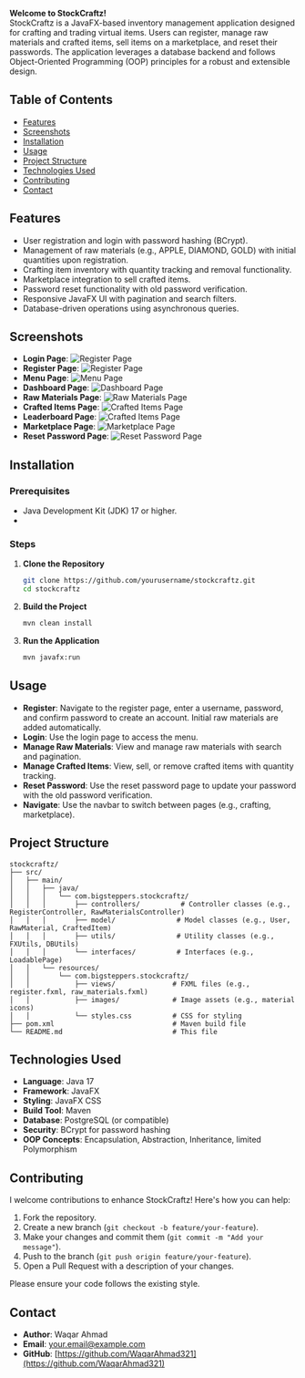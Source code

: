 **Welcome to StockCraftz!**  
StockCraftz is a JavaFX-based inventory management application designed for crafting and trading virtual items. Users can register, manage raw materials and crafted items, sell items on a marketplace, and reset their passwords. The application leverages a database backend and follows Object-Oriented Programming (OOP) principles for a robust and extensible design.

## Table of Contents
- [Features](#features)
- [Screenshots](#screenshots)
- [Installation](#installation)
- [Usage](#usage)
- [Project Structure](#project-structure)
- [Technologies Used](#technologies-used)
- [Contributing](#contributing)
- [Contact](#contact)

## Features
- User registration and login with password hashing (BCrypt).
- Management of raw materials (e.g., APPLE, DIAMOND, GOLD) with initial quantities upon registration.
- Crafting item inventory with quantity tracking and removal functionality.
- Marketplace integration to sell crafted items.
- Password reset functionality with old password verification.
- Responsive JavaFX UI with pagination and search filters.
- Database-driven operations using asynchronous queries.

## Screenshots
- **Login Page**: ![Register Page](https://github.com/user-attachments/assets/b14a977b-c6fc-4ee6-b8cc-b84cb41418d7)
- **Register Page**: ![Register Page](https://github.com/user-attachments/assets/94b208c1-ef69-4276-b715-0f9173330fe4)
- **Menu Page**: ![Menu Page](https://github.com/user-attachments/assets/d6cc059c-7813-4b7e-84bd-1f6c394ddeb6)
- **Dashboard Page**: ![Dashboard Page](https://github.com/user-attachments/assets/3880b26b-be6a-4e4e-9854-ac2e2db219c4)
- **Raw Materials Page**: ![Raw Materials Page](https://github.com/user-attachments/assets/17e28b43-4867-4ad8-b648-c4edbddc37da)
- **Crafted Items Page**: ![Crafted Items Page](https://github.com/user-attachments/assets/4d47daa2-6832-48d3-a826-fc920de806d9)
- **Leaderboard Page**: ![Crafted Items Page](https://github.com/user-attachments/assets/a286f62b-8906-4c14-86cd-1c5acd200db2)
- **Marketplace Page**: ![Marketplace Page](https://github.com/user-attachments/assets/188e5b4d-8fea-470f-bf1e-13625bf846a0)
- **Reset Password Page**: ![Reset Password Page](https://github.com/user-attachments/assets/5c2ccfe2-6f50-47e0-9f04-5eb2d02c6f1c)

## Installation

### Prerequisites
- Java Development Kit (JDK) 17 or higher.
- 
### Steps
1. **Clone the Repository**
   ```bash
   git clone https://github.com/yourusername/stockcraftz.git
   cd stockcraftz
   ```

2. **Build the Project**
   ```bash
   mvn clean install
   ```

3. **Run the Application**
   ```bash
   mvn javafx:run
   ```

## Usage
- **Register**: Navigate to the register page, enter a username, password, and confirm password to create an account. Initial raw materials are added automatically.
- **Login**: Use the login page to access the menu.
- **Manage Raw Materials**: View and manage raw materials with search and pagination.
- **Manage Crafted Items**: View, sell, or remove crafted items with quantity tracking.
- **Reset Password**: Use the reset password page to update your password with the old password verification.
- **Navigate**: Use the navbar to switch between pages (e.g., crafting, marketplace).

## Project Structure
```
stockcraftz/
├── src/
│   ├── main/
│   │   ├── java/
│   │   │   └── com.bigsteppers.stockcraftz/
│   │   │       ├── controllers/          # Controller classes (e.g., RegisterController, RawMaterialsController)
│   │   │       ├── model/               # Model classes (e.g., User, RawMaterial, CraftedItem)
│   │   │       ├── utils/               # Utility classes (e.g., FXUtils, DBUtils)
│   │   │       └── interfaces/          # Interfaces (e.g., LoadablePage)
│   │   └── resources/
│   │       └── com.bigsteppers.stockcraftz/
│   │           ├── views/              # FXML files (e.g., register.fxml, raw_materials.fxml)
│   │           ├── images/             # Image assets (e.g., material icons)
│   │           └── styles.css          # CSS for styling
├── pom.xml                             # Maven build file
└── README.md                           # This file
```

## Technologies Used
- **Language**: Java 17
- **Framework**: JavaFX
- **Styling**: JavaFX CSS
- **Build Tool**: Maven
- **Database**: PostgreSQL (or compatible)
- **Security**: BCrypt for password hashing
- **OOP Concepts**: Encapsulation, Abstraction, Inheritance, limited Polymorphism

## Contributing
I welcome contributions to enhance StockCraftz! Here's how you can help:
1. Fork the repository.
2. Create a new branch (`git checkout -b feature/your-feature`).
3. Make your changes and commit them (`git commit -m "Add your message"`).
4. Push to the branch (`git push origin feature/your-feature`).
5. Open a Pull Request with a description of your changes.

Please ensure your code follows the existing style.

## Contact
- **Author**: Waqar Ahmad
- **Email**: your.email@example.com
- **GitHub**: [https://github.com/WaqarAhmad321](https://github.com/WaqarAhmad321)
